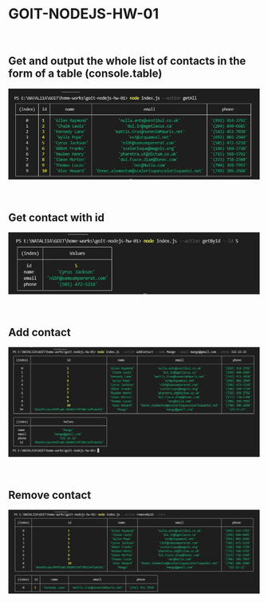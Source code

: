 # GOIT-NODEJS-HW-01

<br/>

## Get and output the whole list of contacts in the form of a table (console.table)

![Screenshot the results command getAll](/images/getAll.jpg)

<br/>

## Get contact with id

![Screenshot the results command getById](/images/getById.jpg)

<br/>

## Add contact

![Screenshot the results command AddContact](/images/addContact.jpg)

<br/>

## Remove contact

![Screenshot the results command removeById](/images/removeById.jpg)

